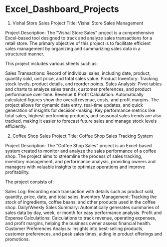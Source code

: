 # Excel_Dashboard_Projects
1. Vishal Store Sales
Project Title: Vishal Store Sales Management

Project Description: The "Vishal Store Sales" project is a comprehensive Excel-based tool designed to track and analyze sales transactions for a retail store. The primary objective of this project is to facilitate efficient sales management by organizing and summarizing sales data in a structured manner.

This project includes various sheets such as:

Sales Transactions: Record of individual sales, including date, product, quantity sold, unit price, and total sales value.
Product Inventory: Tracking stock levels, product details, and reorder points.
Sales Analysis: Pivot tables and charts to analyze sales trends, customer preferences, and product performance over time.
Revenue & Profit Calculation: Automatically calculated figures show the overall revenue, costs, and profit margins.
The project allows for dynamic data entry, real-time updates, and quick generation of insights for decision-making. Key performance metrics like total sales, highest-performing products, and seasonal sales trends are also tracked, making it easier to forecast future sales and manage stock levels efficiently.

2. Coffee Shop Sales
Project Title: Coffee Shop Sales Tracking System

Project Description: The "Coffee Shop Sales" project is an Excel-based system created to monitor and analyze the sales performance of a coffee shop. The project aims to streamline the process of sales tracking, inventory management, and performance analysis, providing owners and managers with valuable insights to optimize operations and improve profitability.

The project consists of:

Sales Log: Recording each transaction with details such as product sold, quantity, price, date, and total sales.
Inventory Management: Tracking the stock of ingredients, coffee beans, and other products used in the coffee shop.
Daily/Weekly Sales Summary: Automatically generates summaries of sales data by day, week, or month for easy performance analysis.
Profit and Expense Calculations: Calculations to track revenue, operating expenses, and profit margins, helping the business owner assess financial health.
Customer Preferences Analysis: Insights into best-selling products, customer preferences, and peak sales times, aiding in product offerings and promotions.

